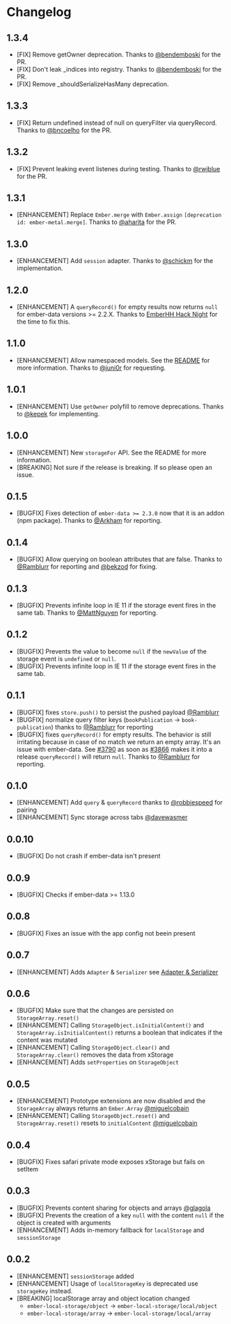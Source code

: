 # Changelog

## 1.3.4
* [FIX] Remove getOwner deprecation. Thanks to [@bendemboski](https://github.com/bendemboski) for the PR.
* [FIX] Don't leak _indices into registry. Thanks to [@bendemboski](https://github.com/bendemboski) for the PR.
* [FIX] Remove _shouldSerializeHasMany deprecation.

## 1.3.3
* [FIX] Return undefined instead of null on queryFilter via queryRecord. Thanks to [@bncoelho](https://github.com/bncoelho) for the PR.

## 1.3.2
* [FIX] Prevent leaking event listenes during testing. Thanks to [@rwjblue](https://github.com/rwjblue) for the PR.

## 1.3.1
* [ENHANCEMENT] Replace `Ember.merge` with `Ember.assign` `[deprecation id: ember-metal.merge]`. Thanks to [@aharita](https://github.com/aharita) for the PR.

## 1.3.0
* [ENHANCEMENT] Add `session` adapter. Thanks to [@schickm](https://github.com/schickm) for the implementation.

## 1.2.0
* [ENHANCEMENT] A `queryRecord()` for empty results now returns `null` for ember-data versions >= 2.2.X. Thanks to [EmberHH Hack Night](http://www.meetup.com/de-DE/emberHH/events/230984832/) for the time to fix this.

## 1.1.0
* [ENHANCEMENT] Allow namespaced models. See the [README](https://github.com/funkensturm/ember-local-storage#adapter--serializer) for more information. Thanks to [@juni0r](https://github.com/juni0r) for requesting.

## 1.0.1
* [ENHANCEMENT] Use `getOwner` polyfill to remove deprecations. Thanks to [@kepek](https://github.com/kepek) for implementing.

## 1.0.0
* [ENHANCEMENT] New `storageFor` API. See the README for more information.
* [BREAKING] Not sure if the release is breaking. If so please open an issue.

## 0.1.5
* [BUGFIX] Fixes detection of `ember-data >= 2.3.0` now that it is an addon (npm package). Thanks to [@Arkham](https://github.com/Arkham) for reporting.

## 0.1.4
* [BUGFIX] Allow querying on boolean attributes that are false. Thanks to [@Ramblurr](https://github.com/Ramblurr) for reporting and [@bekzod](https://github.com/bekzod) for fixing.

## 0.1.3
* [BUGFIX] Prevents infinite loop in IE 11 if the storage event fires in the same tab. Thanks to [@MattNguyen](https://github.com/MattNguyen) for reporting.

## 0.1.2
* [BUGFIX] Prevents the value to become `null` if the `newValue` of the storage event is `undefined` or `null`.
* [BUGFIX] Prevents infinite loop in IE 11 if the storage event fires in the same tab.

## 0.1.1
* [BUGFIX] fixes `store.push()` to persist the pushed payload [@Ramblurr](https://github.com/Ramblurr)
* [BUGFIX] normalize query filter keys (`bookPublication` -> `book-publication`) thanks to [@Ramblurr](https://github.com/Ramblurr) for reporting
* [BUGFIX] fixes `queryRecord()` for empty results. The behavior is still irritating because in case of no match we return an empty array. It's an issue with ember-data. See [#3790](https://github.com/emberjs/data/issues/3790) as soon as [#3866](https://github.com/emberjs/data/pull/3866) makes it into a release `queryRecord()` will return `null`. Thanks to [@Ramblurr](https://github.com/Ramblurr) for reporting.

## 0.1.0
* [ENHANCEMENT] Add `query` & `queryRecord` thanks to [@robbiespeed](https://github.com/robbiespeed) for pairing
* [ENHANCEMENT] Sync storage across tabs [@davewasmer](https://github.com/davewasmer)

## 0.0.10
* [BUGFIX] Do not crash if ember-data isn't present

## 0.0.9
* [BUGFIX] Checks if ember-data >= 1.13.0

## 0.0.8
* [BUGFIX] Fixes an issue with the app config not beein present

## 0.0.7
* [ENHANCEMENT] Adds `Adapter` & `Serializer` see [Adapter & Serializer](https://github.com/funkensturm/ember-local-storage/blob/master/README.md#adapter--serializer)

## 0.0.6
* [BUGFIX] Make sure that the changes are persisted on `StorageArray.reset()`
* [ENHANCEMENT] Calling `StorageObject.isInitialContent()` and `StorageArray.isInitialContent()` returns a boolean that indicates if the content was mutated
* [ENHANCEMENT] Calling `StorageObject.clear()` and `StorageArray.clear()` removes the data from xStorage
* [ENHANCEMENT] Adds `setProperties` on `StorageObject`

## 0.0.5
* [ENHANCEMENT] Prototype extensions are now disabled and the `StorageArray` always returns an `Ember.Array` [@miguelcobain](https://github.com/miguelcobain)
* [ENHANCEMENT] Calling `StorageObject.reset()` and `StorageArray.reset()` resets to `initialContent` [@miguelcobain](https://github.com/miguelcobain)

## 0.0.4
* [BUGFIX] Fixes safari private mode exposes xStorage but fails on setItem

## 0.0.3
* [BUGFIX] Prevents content sharing for objects and arrays [@glagola](https://github.com/glagola)
* [BUGFIX] Prevents the creation of a key `null` with the content `null` if the object is created with arguments
* [ENHANCEMENT] Adds in-memory fallback for `localStorage` and `sessionStorage`

## 0.0.2
* [ENHANCEMENT] `sessionStorage` added
* [ENHANCEMENT] Usage of `localStorageKey` is deprecated use `storageKey` instead.
* [BREAKING] localStorage array and object location changed
	* `ember-local-storage/object` -> `ember-local-storage/local/object`
	* `ember-local-storage/array` -> `ember-local-storage/local/array`
